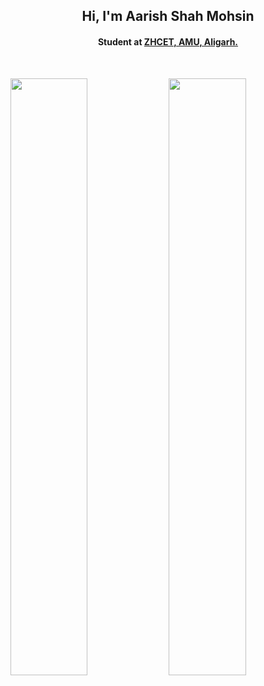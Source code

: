 <h2 align="center">Hi, I'm Aarish Shah Mohsin</h2>
<h4 align="center">Student at <a target="_blank" href="https://amu.ac.in/colleges/zakir-husain-college-of-engineering-and-technology">ZHCET, AMU, Aligarh.</a></h4>
<br/>
<p align="left">
  <!-- <a href="https://abhigyantrips.dev/"> -->
  <img width="49.5%" src="https://github-readme-stats.vercel.app/api?username=aarishshahmohsin&show_icons=true&theme=github_dark&hide_border=true" />
    <img width="49.5%" src="https://github-readme-streak-stats.herokuapp.com/?user=aarishshahmohsin&theme=github-dark-blue&hide_border=true" />
  <!-- </a> -->
</p>
<br>
